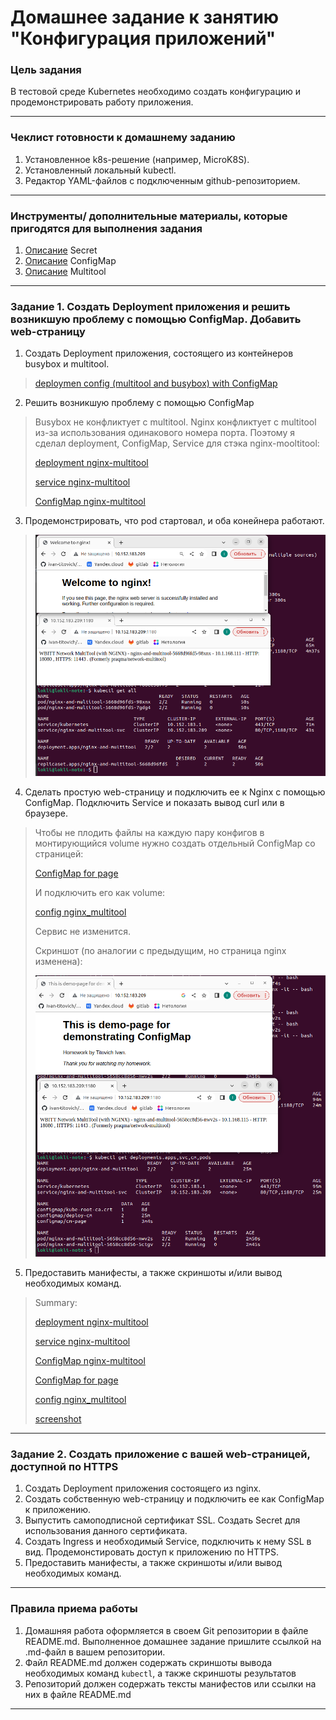 # Домашнее задание к занятию "Конфигурация приложений"

### Цель задания

В тестовой среде Kubernetes необходимо создать конфигурацию и продемонстрировать работу приложения.

------

### Чеклист готовности к домашнему заданию

1. Установленное k8s-решение (например, MicroK8S).
2. Установленный локальный kubectl.
3. Редактор YAML-файлов с подключенным github-репозиторием.

------

### Инструменты/ дополнительные материалы, которые пригодятся для выполнения задания

1. [Описание](https://kubernetes.io/docs/concepts/configuration/secret/) Secret
2. [Описание](https://kubernetes.io/docs/concepts/configuration/configmap/) ConfigMap
3. [Описание](https://github.com/wbitt/Network-MultiTool) Multitool

------

### Задание 1. Создать Deployment приложения и решить возникшую проблему с помощью ConfigMap. Добавить web-страницу

1. Создать Deployment приложения, состоящего из контейнеров busybox и multitool.

> 
> [deploymen config (multitool and busybox) with ConfigMap](config/2-3-1-deploy.yaml)
>
> 
2. Решить возникшую проблему с помощью ConfigMap
>Busybox не конфликтует с multitool. Nginx конфликтует с multitool из-за использования одинакового номера порта. Поэтому я сделал deployment, ConfigMap, Service для стэка nginx-mooltitool: 
> 
> [deployment nginx-multitool](config/2-3-1-nginx_multitool.yaml)
> 
> [service nginx-multitool](config/2-3-1-nginx_multitool_svc.yaml)
> 
> [ConfigMap nginx-multitool](config/2-3-1-cm.yaml)
> 
> 

3. Продемонстрировать, что pod стартовал, и оба конейнера работают.
> ![screenshot работающего стэка](src/2-3-1-2-screenshot.png)
> 
4. Сделать простую web-страницу и подключить ее к Nginx с помощью ConfigMap. Подключить Service и показать вывод curl или в браузере.
>  Чтобы не плодить файлы на каждую пару конфигов в монтирующийся volume нужно создать отдельный ConfigMap со страницей: 
> 
> [ConfigMap for page](config/2-3-1-cm_page.yaml)
> 
> И подключить его как volume: 
> 
> [config nginx_multitool](config/2-3-1-nginx_multitool.yaml)
> 
> Сервис не изменится. 
> 
> Скриншот (по аналогии с предыдущим, но страница nginx изменена): 
> 
> ![screenshot](src/2-3-1-4-page_by_volume.png)
> 

5. Предоставить манифесты, а также скриншоты и/или вывод необходимых команд.
>Summary: 
> 
> 
> [deployment nginx-multitool](config/2-3-1-nginx_multitool.yaml)
> 
> [service nginx-multitool](config/2-3-1-nginx_multitool_svc.yaml)
> 
> [ConfigMap nginx-multitool](config/2-3-1-cm.yaml)
> 
> [ConfigMap for page](config/2-3-1-cm_page.yaml)
> 
> [config nginx_multitool](config/2-3-1-nginx_multitool.yaml)
> 
> [screenshot](src/2-3-1-4-page_by_volume.png)

------

### Задание 2. Создать приложение с вашей web-страницей, доступной по HTTPS 

1. Создать Deployment приложения состоящего из nginx.
2. Создать собственную web-страницу и подключить ее как ConfigMap к приложению.
3. Выпустить самоподписной сертификат SSL. Создать Secret для использования данного сертификата.
4. Создать Ingress и необходимый Service, подключить к нему SSL в вид. Продемонстировать доступ к приложению по HTTPS. 
4. Предоставить манифесты, а также скриншоты и/или вывод необходимых команд.

------

### Правила приема работы

1. Домашняя работа оформляется в своем Git репозитории в файле README.md. Выполненное домашнее задание пришлите ссылкой на .md-файл в вашем репозитории.
2. Файл README.md должен содержать скриншоты вывода необходимых команд `kubectl`, а также скриншоты результатов
3. Репозиторий должен содержать тексты манифестов или ссылки на них в файле README.md

------